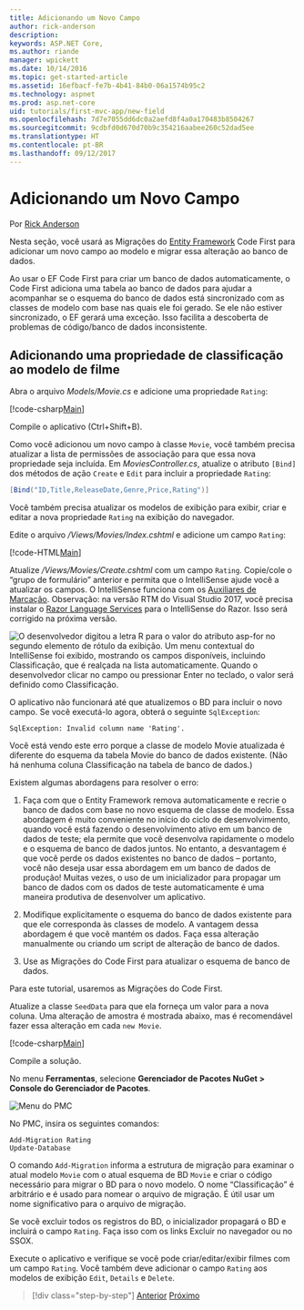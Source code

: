 ```yaml
---
title: Adicionando um Novo Campo
author: rick-anderson
description: 
keywords: ASP.NET Core,
ms.author: riande
manager: wpickett
ms.date: 10/14/2016
ms.topic: get-started-article
ms.assetid: 16efbacf-fe7b-4b41-84b0-06a1574b95c2
ms.technology: aspnet
ms.prod: asp.net-core
uid: tutorials/first-mvc-app/new-field
ms.openlocfilehash: 7d7e7055dd6dc0a2aefd8f4a0a170483b8504267
ms.sourcegitcommit: 9cdbfd0d670d70b9c354216aabee260c52dad5ee
ms.translationtype: HT
ms.contentlocale: pt-BR
ms.lasthandoff: 09/12/2017
---
```

# <a name="adding-a-new-field"></a>Adicionando um Novo Campo

Por [Rick Anderson](https://twitter.com/RickAndMSFT)

Nesta seção, você usará as Migrações do [Entity Framework](https://docs.microsoft.com/ef/core/get-started/aspnetcore/new-db) Code First para adicionar um novo campo ao modelo e migrar essa alteração ao banco de dados.

Ao usar o EF Code First para criar um banco de dados automaticamente, o Code First adiciona uma tabela ao banco de dados para ajudar a acompanhar se o esquema do banco de dados está sincronizado com as classes de modelo com base nas quais ele foi gerado. Se ele não estiver sincronizado, o EF gerará uma exceção. Isso facilita a descoberta de problemas de código/banco de dados inconsistente.

## <a name="adding-a-rating-property-to-the-movie-model"></a>Adicionando uma propriedade de classificação ao modelo de filme

Abra o arquivo *Models/Movie.cs* e adicione uma propriedade `Rating`:

[!code-csharp[Main](start-mvc/sample/MvcMovie/Models/MovieDateRating.cs?highlight=11&range=7-18)]

Compile o aplicativo (Ctrl+Shift+B).

Como você adicionou um novo campo à classe `Movie`, você também precisa atualizar a lista de permissões de associação para que essa nova propriedade seja incluída. Em *MoviesController.cs*, atualize o atributo `[Bind]` dos métodos de ação `Create` e `Edit` para incluir a propriedade `Rating`:

```csharp
[Bind("ID,Title,ReleaseDate,Genre,Price,Rating")]
   ```

Você também precisa atualizar os modelos de exibição para exibir, criar e editar a nova propriedade `Rating` na exibição do navegador.

Edite o arquivo */Views/Movies/Index.cshtml* e adicione um campo `Rating`:

[!code-HTML[Main](start-mvc/sample/MvcMovie/Views/Movies/IndexGenreRating.cshtml?highlight=17,39&range=24-64)]

Atualize */Views/Movies/Create.cshtml* com um campo `Rating`. Copie/cole o “grupo de formulário” anterior e permita que o IntelliSense ajude você a atualizar os campos. O IntelliSense funciona com os [Auxiliares de Marcação](xref:mvc/views/tag-helpers/intro). Observação: na versão RTM do Visual Studio 2017, você precisa instalar o [Razor Language Services](https://marketplace.visualstudio.com/items?itemName=ms-madsk.RazorLanguageServices) para o IntelliSense do Razor. Isso será corrigido na próxima versão.

![O desenvolvedor digitou a letra R para o valor do atributo asp-for no segundo elemento de rótulo da exibição. Um menu contextual do IntelliSense foi exibido, mostrando os campos disponíveis, incluindo Classificação, que é realçada na lista automaticamente. Quando o desenvolvedor clicar no campo ou pressionar Enter no teclado, o valor será definido como Classificação.](new-field/_static/cr.png)

O aplicativo não funcionará até que atualizemos o BD para incluir o novo campo. Se você executá-lo agora, obterá o seguinte `SqlException`:

`SqlException: Invalid column name 'Rating'.`

Você está vendo este erro porque a classe de modelo Movie atualizada é diferente do esquema da tabela Movie do banco de dados existente. (Não há nenhuma coluna Classificação na tabela de banco de dados.)

Existem algumas abordagens para resolver o erro:

1. Faça com que o Entity Framework remova automaticamente e recrie o banco de dados com base no novo esquema de classe de modelo. Essa abordagem é muito conveniente no início do ciclo de desenvolvimento, quando você está fazendo o desenvolvimento ativo em um banco de dados de teste; ela permite que você desenvolva rapidamente o modelo e o esquema de banco de dados juntos. No entanto, a desvantagem é que você perde os dados existentes no banco de dados – portanto, você não deseja usar essa abordagem em um banco de dados de produção! Muitas vezes, o uso de um inicializador para propagar um banco de dados com os dados de teste automaticamente é uma maneira produtiva de desenvolver um aplicativo.

2. Modifique explicitamente o esquema do banco de dados existente para que ele corresponda às classes de modelo. A vantagem dessa abordagem é que você mantém os dados. Faça essa alteração manualmente ou criando um script de alteração de banco de dados.

3. Use as Migrações do Code First para atualizar o esquema de banco de dados.

Para este tutorial, usaremos as Migrações do Code First.

Atualize a classe `SeedData` para que ela forneça um valor para a nova coluna. Uma alteração de amostra é mostrada abaixo, mas é recomendável fazer essa alteração em cada `new Movie`.

[!code-csharp[Main](start-mvc/sample/MvcMovie/Models/SeedDataRating.cs?name=snippet1&highlight=6)]

Compile a solução.

No menu **Ferramentas**, selecione **Gerenciador de Pacotes NuGet > Console do Gerenciador de Pacotes**.

  ![Menu do PMC](adding-model/_static/pmc.png)

No PMC, insira os seguintes comandos:

```PMC
Add-Migration Rating
Update-Database
```

O comando `Add-Migration` informa a estrutura de migração para examinar o atual modelo `Movie` com o atual esquema de BD `Movie` e criar o código necessário para migrar o BD para o novo modelo. O nome “Classificação” é arbitrário e é usado para nomear o arquivo de migração. É útil usar um nome significativo para o arquivo de migração.

Se você excluir todos os registros do BD, o inicializador propagará o BD e incluirá o campo `Rating`. Faça isso com os links Excluir no navegador ou no SSOX.

Execute o aplicativo e verifique se você pode criar/editar/exibir filmes com um campo `Rating`. Você também deve adicionar o campo `Rating` aos modelos de exibição `Edit`, `Details` e `Delete`.

>[!div class="step-by-step"]
[Anterior](search.md)
[Próximo](validation.md)  
